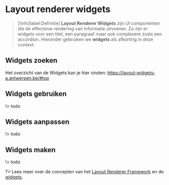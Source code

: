 # Layout renderer widgets

> [!info|label:Definitie]
> **Layout Renderer Widgets** zijn UI componenten die de effectieve rendering van informatie uitvoeren. Zo zijn er widgets voor een titel, een paragraaf maar ook complexere zoals een accordion.
> Hieronder gebruiken we **widgets** als afkorting in deze context.

## Widgets zoeken

Het overzicht van de Widgets kan je hier vinden: <https://layout-widgets-a.antwerpen.be/#top>

## Widgets gebruiken

!> todo

## Widgets aanpassen

!> todo

## Widgets maken

!> todo

?> Lees meer over de concepten van het [Layout Renderer Framework](/common/content/frontend-beheer) en de [widgets](/common/content/layout-renderer-widgets).
